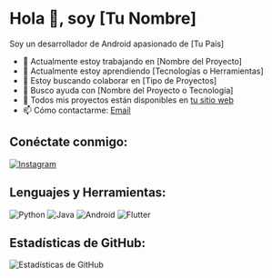 # Hola 👋, soy [Tu Nombre]

Soy un desarrollador de Android apasionado de [Tu País]

- 🔭 Actualmente estoy trabajando en [Nombre del Proyecto]
- 🌱 Actualmente estoy aprendiendo [Tecnologías o Herramientas]
- 👯 Estoy buscando colaborar en [Tipo de Proyectos]
- 🤝 Busco ayuda con [Nombre del Proyecto o Tecnología]
- 💼 Todos mis proyectos están disponibles en [tu sitio web](enlace-a-tu-sitio-web)
- 📫 Cómo contactarme: [Email](mailto:tuemail@example.com)

## Conéctate conmigo:
[![Instagram](https://img.shields.io/badge/-Instagram-E4405F?style=flat-square&logo=instagram&logoColor=white)](https://www.instagram.com/tuusuario/)

## Lenguajes y Herramientas:
![Python](https://img.shields.io/badge/-Python-3776AB?style=flat-square&logo=python&logoColor=white)
![Java](https://img.shields.io/badge/-Java-007396?style=flat-square&logo=java&logoColor=white)
![Android](https://img.shields.io/badge/-Android-3DDC84?style=flat-square&logo=android&logoColor=white)
![Flutter](https://img.shields.io/badge/-Flutter-02569B?style=flat-square&logo=flutter&logoColor=white)

<!-- Puedes agregar más iconos de lenguajes y herramientas de acuerdo a tus habilidades -->

## Estadísticas de GitHub:
![Estadísticas de GitHub](https://github-readme-stats.vercel.app/api?username=tuusuario&show_icons=true&theme=radical)
